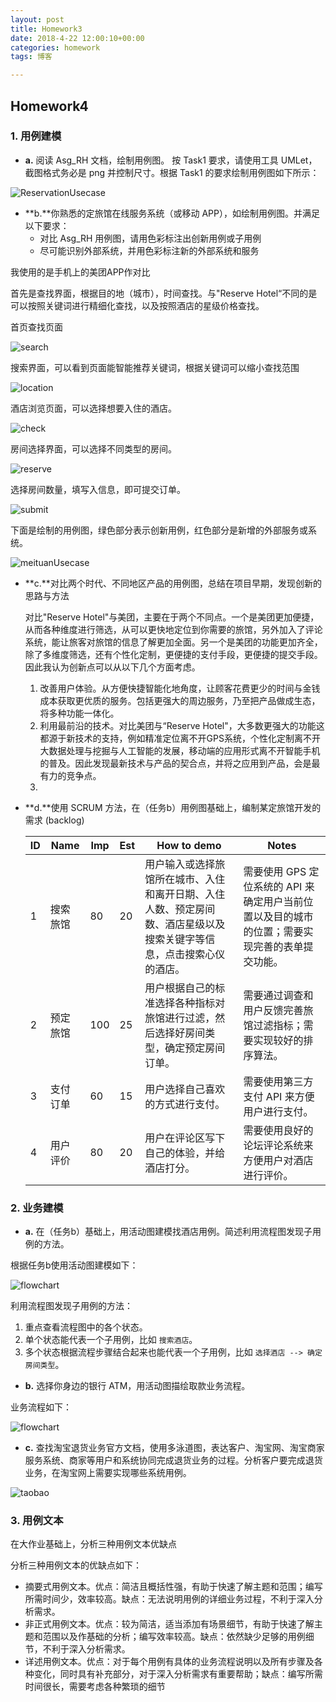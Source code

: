 ```yaml
---
layout: post
title: Homework3
date: 2018-4-22 12:00:10+00:00
categories: homework
tags: 博客

---
```


## Homework4

### 1. 用例建模

- **a.** 阅读 Asg_RH 文档，绘制用例图。 按 Task1 要求，请使用工具 UMLet，截图格式务必是 png 并控制尺寸。根据 Task1 的要求绘制用例图如下所示：

![ReservationUsecase](https:\\github.com\Chengwch\Chengwch.github.io\tree\master\Image\hm4\ReservationUsecase.png)

- **b.**你熟悉的定旅馆在线服务系统（或移动 APP），如绘制用例图。并满足以下要求：
  - 对比 Asg_RH 用例图，请用色彩标注出创新用例或子用例
  - 尽可能识别外部系统，并用色彩标注新的外部系统和服务

我使用的是手机上的美团APP作对比

首先是查找界面，根据目的地（城市），时间查找。与"Reserve Hotel“不同的是可以按照关键词进行精细化查找，以及按照酒店的星级价格查找。

首页查找页面

![search](https:\\github.com\Chengwch\Chengwch.github.io\tree\master\Image\hm4\search.png)

搜索界面，可以看到页面能智能推荐关键词，根据关键词可以缩小查找范围

![location](https:\\github.com\Chengwch\Chengwch.github.io\tree\master\Image\hm4\location.png)

酒店浏览页面，可以选择想要入住的酒店。

![check](https:\\github.com\Chengwch\Chengwch.github.io\tree\master\Image\hm4\check.png)

房间选择界面，可以选择不同类型的房间。

![reserve](https:\\github.com\Chengwch\Chengwch.github.io\tree\master\Image\hm4\reserve.png)

选择房间数量，填写入信息，即可提交订单。

![submit](https:\\github.com\Chengwch\Chengwch.github.io\tree\master\Image\hm4\submit.png)

下面是绘制的用例图，绿色部分表示创新用例，红色部分是新增的外部服务或系统。

![meituanUsecase](https:\\github.com\Chengwch\Chengwch.github.io\tree\master\Image\hm4\meituanUsecase.png)

- **c.**对比两个时代、不同地区产品的用例图，总结在项目早期，发现创新的思路与方法

  对比"Reserve Hotel"与美团，主要在于两个不同点。一个是美团更加便捷，从而各种维度进行筛选，从可以更快地定位到你需要的旅馆，另外加入了评论系统，能让旅客对旅馆的信息了解更加全面。另一个是美团的功能更加齐全，除了多维度筛选，还有个性化定制，更便捷的支付手段，更便捷的提交手段。 因此我认为创新点可以从以下几个方面考虑。

  1. 改善用户体验。从方便快捷智能化地角度，让顾客花费更少的时间与金钱成本获取更优质的服务。包括更强大的周边服务，乃至把产品做成生态，将多种功能一体化。
  2. 利用最前沿的技术。对比美团与“Reserve Hotel"，大多数更强大的功能这都源于新技术的支持，例如精准定位离不开GPS系统，个性化定制离不开大数据处理与挖掘与人工智能的发展，移动端的应用形式离不开智能手机的普及。因此发现最新技术与产品的契合点，并将之应用到产品，会是最有力的竞争点。
  3. ​

- **d.**使用 SCRUM 方法，在（任务b）用例图基础上，编制某定旅馆开发的需求 (backlog)

  | ID   | Name | Imp  | Est  | How to demo                              | Notes                                    |
  | ---- | ---- | ---- | ---- | ---------------------------------------- | ---------------------------------------- |
  | 1    | 搜索旅馆 | 80   | 20   | 用户输入或选择旅馆所在城市、入住和离开日期、入住人数、预定房间数、酒店星级以及搜索关键字等信息，点击搜索心仪的酒店。 | 需要使用 GPS 定位系统的 API 来确定用户当前位置以及目的城市的位置；需要实现完善的表单提交功能。 |
  | 2    | 预定旅馆 | 100  | 25   | 用户根据自己的标准选择各种指标对旅馆进行过滤，然后选择好房间类型，确定预定房间订单。 | 需要通过调查和用户反馈完善旅馆过滤指标；需要实现较好的排序算法。         |
  | 3    | 支付订单 | 60   | 15   | 用户选择自己喜欢的方式进行支付。                         | 需要使用第三方支付 API 来方便用户进行支付。                 |
  | 4    | 用户评价 | 80   | 20   | 用户在评论区写下自己的体验，并给酒店打分。                    | 需要使用良好的论坛评论系统来方便用户对酒店进行评价。               |



### 2. 业务建模

- **a.** 在（任务b）基础上，用活动图建模找酒店用例。简述利用流程图发现子用例的方法。

根据任务b使用活动图建模如下：

![flowchart](https:\\github.com\Chengwch\Chengwch.github.io\tree\master\Image\hm4\flowchart.png)

利用流程图发现子用例的方法：

1. 重点查看流程图中的各个状态。
2. 单个状态能代表一个子用例，比如 `搜索酒店`。
3. 多个状态根据流程步骤结合起来也能代表一个子用例，比如 `选择酒店 --> 确定房间类型`。



- **b.** 选择你身边的银行 ATM，用活动图描绘取款业务流程。

业务流程如下：

![flowchart](https:\\github.com\Chengwch\Chengwch.github.io\tree\master\Image\hm4\ATM.png)

- **c.** 查找淘宝退货业务官方文档，使用多泳道图，表达客户、淘宝网、淘宝商家服务系统、商家等用户和系统协同完成退货业务的过程。分析客户要完成退货业务，在淘宝网上需要实现哪些系统用例。

![taobao](https:\\github.com\Chengwch\Chengwch.github.io\tree\master\Image\hm4\taobao.png)



### 3. 用例文本

在大作业基础上，分析三种用例文本优缺点

分析三种用例文本的优缺点如下：

- 摘要式用例文本。优点：简洁且概括性强，有助于快速了解主题和范围；编写所需时间少，效率较高。缺点：无法说明用例的详细业务过程，不利于深入分析需求。
- 非正式用例文本。优点：较为简洁，适当添加有场景细节，有助于快速了解主题和范围以及作基础的分析；编写效率较高。缺点：依然缺少足够的用例细节，不利于深入分析需求。
- 详述用例文本。优点：对于每个用例有具体的业务流程说明以及所有步骤及各种变化，同时具有补充部分，对于深入分析需求有重要帮助；缺点：编写所需时间很长，需要考虑各种繁琐的细节



